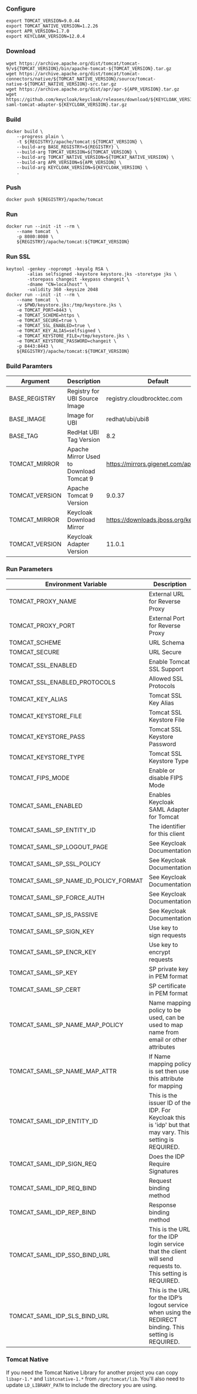 ### Configure
```shell
export TOMCAT_VERSION=9.0.44
export TOMCAT_NATIVE_VERSION=1.2.26
export APR_VERSION=1.7.0
export KEYCLOAK_VERSION=12.0.4
```

### Download
```shell
wget https://archive.apache.org/dist/tomcat/tomcat-9/v${TOMCAT_VERSION}/bin/apache-tomcat-${TOMCAT_VERSION}.tar.gz
wget https://archive.apache.org/dist/tomcat/tomcat-connectors/native/${TOMCAT_NATIVE_VERSION}/source/tomcat-native-${TOMCAT_NATIVE_VERSION}-src.tar.gz
wget https://archive.apache.org/dist/apr/apr-${APR_VERSION}.tar.gz
wget https://github.com/keycloak/keycloak/releases/download/${KEYCLOAK_VERSION}/keycloak-saml-tomcat-adapter-${KEYCLOAK_VERSION}.tar.gz
```

### Build
```shell
docker build \
    --progress plain \
    -t ${REGISTRY}/apache/tomcat:${TOMCAT_VERSION} \
    --build-arg BASE_REGISTRY=${REGISTRY} \
    --build-arg TOMCAT_VERSION=${TOMCAT_VERSION} \
    --build-arg TOMCAT_NATIVE_VERSION=${TOMCAT_NATIVE_VERSION} \
    --build-arg APR_VERSION=${APR_VERSION} \
    --build-arg KEYCLOAK_VERSION=${KEYCLOAK_VERSION} \
    .
```

### Push
```shell
docker push ${REGISTRY}/apache/tomcat
```

### Run
```shell
docker run --init -it --rm \
    --name tomcat  \
    -p 8080:8080 \
    ${REGISTRY}/apache/tomcat:${TOMCAT_VERSION}
```

### Run SSL
```shell
keytool -genkey -noprompt -keyalg RSA \
        -alias selfsigned -keystore keystore.jks -storetype jks \
        -storepass changeit -keypass changeit \
        -dname "CN=localhost" \
        -validity 360 -keysize 2048
docker run --init -it --rm \
    --name tomcat  \
    -v $PWD/keystore.jks:/tmp/keystore.jks \
    -e TOMCAT_PORT=8443 \
    -e TOMCAT_SCHEME=https \
    -e TOMCAT_SECURE=true \
    -e TOMCAT_SSL_ENABLED=true \
    -e TOMCAT_KEY_ALIAS=selfsigned \
    -e TOMCAT_KEYSTORE_FILE=/tmp/keystore.jks \
    -e TOMCAT_KEYSTORE_PASSWORD=changeit \
    -p 8443:8443 \
    ${REGISTRY}/apache/tomcat:${TOMCAT_VERSION}
```

### Build Paramters
| Argument | Description | Default |
| --- | --- | --- |
| BASE_REGISTRY | Registry for UBI Source Image  | registry.cloudbrocktec.com|
| BASE_IMAGE | Image for UBI | redhat/ubi/ubi8|
| BASE_TAG | RedHat UBI Tag Version | 8.2 |
| TOMCAT_MIRROR | Apache Mirror Used to Download Tomcat 9 | https://mirrors.gigenet.com/apache |
| TOMCAT_VERSION | Apache Tomcat 9 Version | 9.0.37 |
| TOMCAT_MIRROR | Keycloak Download Mirror | https://downloads.jboss.org/keycloak |
| TOMCAT_VERSION | Keycloak Adapter Version | 11.0.1 |

### Run Parameters
| Environment Variable | Description | Default|
| --- | --- | ---|
| TOMCAT_PROXY_NAME | External URL for Reverse Proxy | None |
| TOMCAT_PROXY_PORT | External Port for Reverse Proxy | None |
| TOMCAT_SCHEME | URL Schema | http |
| TOMCAT_SECURE | URL Secure | false |
| TOMCAT_SSL_ENABLED | Enable Tomcat SSL Support | None |
| TOMCAT_SSL_ENABLED_PROTOCOLS | Allowed SSL Protocols | TLSv1.2,TLSv1.3 |
| TOMCAT_KEY_ALIAS | Tomcat SSL Key Alias | None |
| TOMCAT_KEYSTORE_FILE | Tomcat SSL Keystore File | None |
| TOMCAT_KEYSTORE_PASS | Tomcat SSL Keystore Password | None |
| TOMCAT_KEYSTORE_TYPE | Tomcat SSL Keystore Type | JKS |
| TOMCAT_FIPS_MODE | Enable or disable FIPS Mode | on |
| TOMCAT_SAML_ENABLED | Enables Keycloak SAML Adapter for Tomcat | false|
| TOMCAT_SAML_SP_ENTITY_ID | The identifier for this client | |
| TOMCAT_SAML_SP_LOGOUT_PAGE | See Keycloak Documentation | None |
| TOMCAT_SAML_SP_SSL_POLICY | See Keycloak Documentation | None |
| TOMCAT_SAML_SP_NAME_ID_POLICY_FORMAT | See Keycloak Documentation | None |
| TOMCAT_SAML_SP_FORCE_AUTH | See Keycloak Documentation | None |
| TOMCAT_SAML_SP_IS_PASSIVE | See Keycloak Documentation | None |
| TOMCAT_SAML_SP_SIGN_KEY | Use key to sign requests  | true|
| TOMCAT_SAML_SP_ENCR_KEY | Use key to encrypt requests  | false|
| TOMCAT_SAML_SP_KEY | SP private key in PEM format | |
| TOMCAT_SAML_SP_CERT | SP certificate in PEM format | |
| TOMCAT_SAML_SP_NAME_MAP_POLICY | Name mapping policy to be used, can be used to map name from email or other attributes | FROM_NAME_ID |
| TOMCAT_SAML_SP_NAME_MAP_ATTR | If Name mapping policy is set then use this attribute for mapping | None |
| TOMCAT_SAML_IDP_ENTITY_ID | This is the issuer ID of the IDP. For Keycloak this is 'idp' but that may vary. This setting is REQUIRED. | |
| TOMCAT_SAML_IDP_SIGN_REQ | Does the IDP Require Signatures | true|
| TOMCAT_SAML_IDP_REQ_BIND | Request binding method | POST |
| TOMCAT_SAML_IDP_REP_BIND| Response binding method | POST |
| TOMCAT_SAML_IDP_SSO_BIND_URL | This is the URL for the IDP login service that the client will send requests to. This setting is REQUIRED. | None |
| TOMCAT_SAML_IDP_SLS_BIND_URL | This is the URL for the IDP’s logout service when using the REDIRECT binding. This setting is REQUIRED. | None |


### Tomcat Native
If you need the Tomcat Native Library for another project you can copy ```libapr-1.*``` and ```libtcnative-1.*``` from ```/opt/tomcat/lib```. You'll also need to update ```LD_LIBRARY_PATH``` to include the directory you are using.